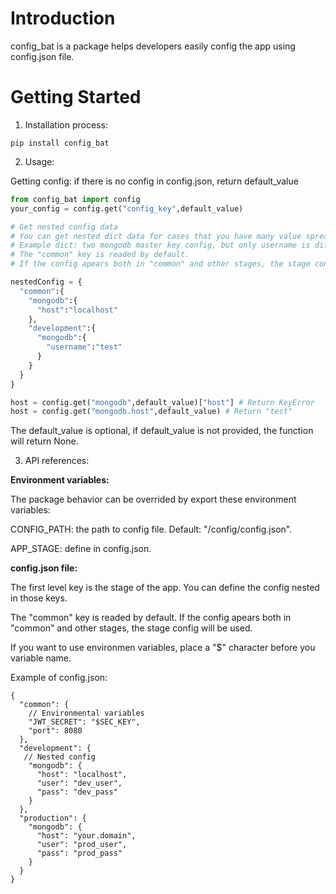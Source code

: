 # Introduction

config_bat is a package helps developers easily config the app using config.json file.

# Getting Started

1. Installation process:

```
pip install config_bat
```

2. Usage:

Getting config: if there is no config in config.json, return default_value

```python
from config_bat import config
your_config = config.get("config_key",default_value)

# Get nested config data
# You can get nested dict data for cases that you have many value spread out for the same master key
# Example dict: two mongodb master key config, but only username is different from dev and prod
# The "common" key is readed by default.
# If the config apears both in "common" and other stages, the stage config will be used.

nestedConfig = {
  "common":{
    "mongodb":{
      "host":"localhost"
    },
    "development":{
      "mongodb":{
        "username":"test"
      }
    }
  }
}

host = config.get("mongodb",default_value)["host"] # Return KeyError
host = config.get("mongodb.host",default_value) # Return "test"

```

The default_value is optional, if default_value is not provided, the function will return None.

3. API references:

**Environment variables:**

The package behavior can be overrided by export these environment variables:

CONFIG_PATH: the path to config file. Default: "/config/config.json".

APP_STAGE: define in config.json.

**config.json file:**

The first level key is the stage of the app. You can define the config nested in those keys.

The "common" key is readed by default. If the config apears both in "common" and other stages, the stage config will be used.

If you want to use environmen variables, place a "\$" character before you variable name.

Example of config.json:

```
{
  "common": {
    // Environmental variables
    "JWT_SECRET": "$SEC_KEY",
    "port": 8080
  },
  "development": {
   // Nested config
    "mongodb": {
      "host": "localhost",
      "user": "dev_user",
      "pass": "dev_pass"
    }
  },
  "production": {
    "mongodb": {
      "host": "your.domain",
      "user": "prod_user",
      "pass": "prod_pass"
    }
  }
}
```
